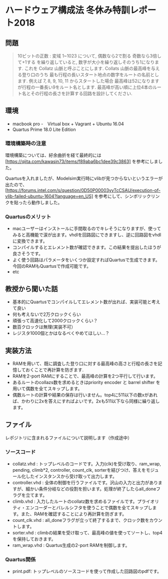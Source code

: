 # ハードウェア構成法 冬休み特訓レポート2018 

## 問題
> 10ビットの正数 : 変域 1~1023 について,
> 偶数なら2で割る
> 奇数なら3倍して+1する
> を繰り返していると, 数字が大小を繰り返しそのうち1になります.
> これを Collatz 山脈と呼ぶことにします.
> Collats 山脈の最高峰を与える登り口のうち
> 最も行程の長いスタート地点の数字をルートの名前とします.
> 例えば 7, 8, 9, 10, 11 からスタートした場合
> 最高峰は52になりますが行程の一番長い9をルート名とします.
> 最高峰が高い順に上位4本のルート名とその行程の長さを計算する回路を設計してください.

## 環境
- macbook pro
-　Virtual box + Vagrant + Ubuntu 16.04
- Quartus Prime 18.0 Lite Edition

### 環境構築時の注意
環境構築については、紆余曲折を経て最終的には[https://qiita.com/kawasin73/items/f89aba6bc1dee39c3863] を参考にしました。

Quartusを入れましたが、Modelsim実行時にvlibが見つからないというエラーが出たので、[https://forums.intel.com/s/question/0D50P00003yyTcCSAU/execution-of-vlib-failed-ubuntu-1604?language=en_US] を参考にして、シンボリックリンクを貼ったら動作しました。

### Quartusのメリット
- macユーザーはインストールに手間取るのでキレそうになりますが、使ってみると高機能で涙が出ます。vhdlを回路図にできますし、逆に回路図をvhdlに変換できます。
- コンパイルするとエレメント数が確認できます。この結果を提出したほうが良さそうです。
- よく使う回路はパラメータをいくつか設定すればQuartusで生成できます。今回のRAMもQuartusで作成可能です。
- etc

## 教授から聞いた話
- 基本的にQuartusでコンパイルしてエレメント数が出れば、実装可能と考えて良い
- 何も考えないで2万クロックくらい
- 頑張って高速化して2000クロックくらい？
- 数百クロックは無理(実装不可）
- レジスタ1000個とかはなるべくやめてほしい...？

## 実装方法
- RAMを用いて、既に調査した登り口に対する最高峰の高さと行程の長さを記憶しておくことで再計算を防ぎます.
- RAMを2-port RAMにすることで、最高峰の計算を2つ平行して行います。
- あるルートのcollazs数を求めるときはpriority encoder と barrel shifter を用いて偶数を全てスキップします。
- 偶数ルートの計算や結果の保存は行いません。top4に511以下の数xがあれば、かわりに2xを答えにすればよいです。2xも511以下なら同様に繰り返します。

## ファイル
レポジトリに含まれるファイルについて説明します（作成途中）

### ソースコード
- collatz.vhd :
  トップレベルのコードです。入力(clk)を受け取り、ram_wrap, pending, climb*2, controller, count_clk, sorterを結びつけ、答えをモジュール化したインスタンスから受け取って出力します。
- controller.vhd :
  全体の制御を行うファイルです。沢山の入力と出力がありますが、細かい条件分岐などの役割を担います。処理が終了したらall_doneフラグを立てます。
- climb.vhd :
  入力したルートのcollatz数を求めるファイルです。プライオリティ・エンコーダーとバレルシフタを使うことで偶数を全てスキップします。また、RAMを確認することにより再計算を防ぎます。
- count_clk.vhd :
  all_doneフラグが立って終了するまで、クロック数をカウントします。
- sorter.vhd :
  climbの結果を受け取って、最高峰の値を使ってソートし、top4を保持しておきます。
- ram_wrap.vhd :
  Quartus生成の2-port RAMを制御します。
 
### Quartus関係
- print.pdf:
  トップレベルのソースコードを使って作成した回路図のpdfです。

